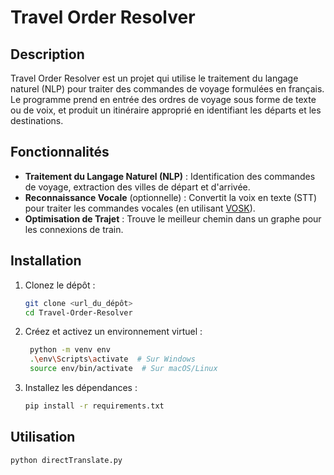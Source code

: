 # Travel Order Resolver

## Description

Travel Order Resolver est un projet qui utilise le traitement du langage naturel (NLP) pour traiter des commandes de voyage formulées en français. Le programme prend en entrée des ordres de voyage sous forme de texte ou de voix, et produit un itinéraire approprié en identifiant les départs et les destinations.

## Fonctionnalités

- **Traitement du Langage Naturel (NLP)** : Identification des commandes de voyage, extraction des villes de départ et d'arrivée.
- **Reconnaissance Vocale** (optionnelle) : Convertit la voix en texte (STT) pour traiter les commandes vocales (en utilisant [VOSK](https://alphacephei.com/vosk/)).
- **Optimisation de Trajet** : Trouve le meilleur chemin dans un graphe pour les connexions de train.

## Installation

1. Clonez le dépôt :

   ```bash
   git clone <url_du_dépôt>
   cd Travel-Order-Resolver

   ```

2. Créez et activez un environnement virtuel :

   ```bash
    python -m venv env
    .\env\Scripts\activate  # Sur Windows
    source env/bin/activate  # Sur macOS/Linux
   ```

3. Installez les dépendances :

   ```bash
   pip install -r requirements.txt
   ```

## Utilisation

    python directTranslate.py
